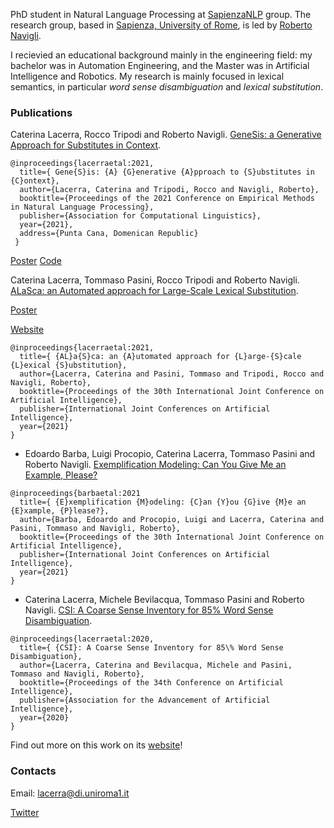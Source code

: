 PhD student in Natural Language Processing at <a href="http://sapienzanlp.uniroma1.it/" target="_blank">SapienzaNLP</a> group. The research group, based in <a href="https://www.uniroma1.it/en/pagina-strutturale/home" target="_blank">Sapienza, University of Rome</a>, is led by <a href="https://www.diag.uniroma1.it/navigli/" target="_blank">Roberto Navigli</a>.

I recievied an educational background mainly in the engineering field: my bachelor was in Automation Engineering, and the Master was in Artificial Intelligence and Robotics. My research is mainly focused in lexical semantics, in particular *word sense disambiguation* and *lexical substitution*.

### Publications

Caterina Lacerra, Rocco Tripodi and Roberto Navigli.
<a href="https://aclanthology.org/2021.emnlp-main.844.pdf" target="_blank">GeneSis: a Generative Approach for Substitutes in Context</a>.

```
@inproceedings{lacerraetal:2021,
  title={ Gene{S}is: {A} {G}enerative {A}pproach to {S}ubstitutes in {C}ontext},
  author={Lacerra, Caterina and Tripodi, Rocco and Navigli, Roberto},
  booktitle={Proceedings of the 2021 Conference on Empirical Methods in Natural Language Processing},
  publisher={Association for Computational Linguistics},
  year={2021},
  address={Punta Cana, Domenican Republic}
 }
 ```
<a href="https://github.com/caterinaLacerra/caterinaLacerra.github.io/raw/master/docs/genesis_poster.pdf" target="_blank">Poster</a>
<a href="https://github.com/SapienzaNLP/genesis" target="_blank">Code</a>


Caterina Lacerra, Tommaso Pasini, Rocco Tripodi and Roberto Navigli.  
<a href="https://www.diag.uniroma1.it/navigli/pubs/IJCAI_2021_Lacerraetal.pdf" target="_blank">ALaSca: an Automated approach for Large-Scale Lexical Substitution</a>.
  
<a href="https://github.com/caterinaLacerra/caterinaLacerra.github.io/raw/master/docs/ALaSca%20-%20poster%20(1).pdf" target="_blank">Poster</a>

<a href="https://sapienzanlp.github.io/alasca/" target="_blank">Website</a>

```
@inproceedings{lacerraetal:2021,
  title={ {AL}a{S}ca: an {A}utomated approach for {L}arge-{S}cale {L}exical {S}ubstitution},
  author={Lacerra, Caterina and Pasini, Tommaso and Tripodi, Rocco and Navigli, Roberto},
  booktitle={Proceedings of the 30th International Joint Conference on Artificial Intelligence},
  publisher={International Joint Conferences on Artificial Intelligence},
  year={2021}
}

```


- Edoardo Barba, Luigi Procopio, Caterina Lacerra, Tommaso Pasini and Roberto Navigli. <a href="https://www.diag.uniroma1.it/navigli/pubs/IJCAI_2021_Barbaetal.pdf" target="_blank">Exemplification Modeling: Can You Give Me an Example, Please?</a>


```
@inproceedings{barbaetal:2021
  title={ {E}xemplification {M}odeling: {C}an {Y}ou {G}ive {M}e an {E}xample, {P}lease?},
  author={Barba, Edoardo and Procopio, Luigi and Lacerra, Caterina and Pasini, Tommaso and Navigli, Roberto},
  booktitle={Proceedings of the 30th International Joint Conference on Artificial Intelligence},
  publisher={International Joint Conferences on Artificial Intelligence},
  year={2021}
}
```

- Caterina Lacerra, Michele Bevilacqua, Tommaso Pasini and Roberto Navigli. <a href="https://pasinit.github.io/papers/lacerra_etal_aaai2020.pdf" target="_blank">CSI: A Coarse Sense Inventory for 85% Word Sense Disambiguation</a>.

```
@inproceedings{lacerraetal:2020,
  title={ {CSI}: A Coarse Sense Inventory for 85\% Word Sense Disambiguation},
  author={Lacerra, Caterina and Bevilacqua, Michele and Pasini, Tommaso and Navigli, Roberto},
  booktitle={Proceedings of the 34th Conference on Artificial Intelligence},
  publisher={Association for the Advancement of Artificial Intelligence},
  year={2020}
}
```

Find out more on this work on its <a href="https://sapienzanlp.github.io/csi/" target="_blank">website</a>!

### Contacts
Email: lacerra@di.uniroma1.it

[Twitter](https://twitter.com/CaterinaLac)
